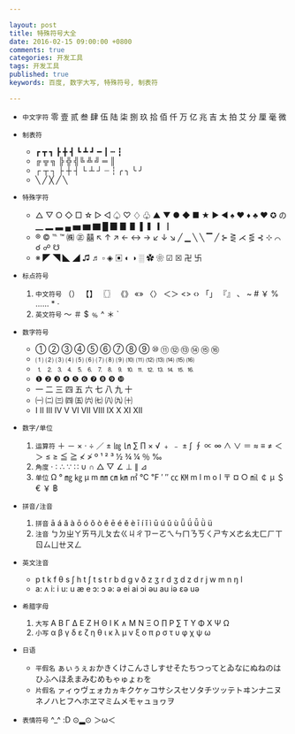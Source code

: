 ```yaml
---

layout: post
title: 特殊符号大全
date: 2016-02-15 09:00:00 +0800
comments: true
categories: 开发工具
tags: 开发工具
published: true
keywords: 百度, 数字大写, 特殊符号, 制表符

---
```

- `中文字符` 零 壹 贰 叁 肆 伍 陆 柒 捌 玖 拾 佰 仟 万 亿 兆 吉 太 拍 艾 分 厘 毫 微

- `制表符`
	- ┏ ┳ ┓ ┣ ╋ ┫ ┗ ┻ ┛ ━ ┃ ┅ ┇
	- ╔ ╦ ╗ ╠ ╬ ╣╚ ╩ ╝ ═ ║ 
	- ┌ ┬ ┐ ├ ┼ ┤ └ ┴ ┘ ┈ ┆ ╭ ╮ ╰ ╯ 
	- ╲ ╱ ╳ ╱ ╲

- `特殊字符` 
	- △ ▽ ○ ◇ □ ☆ ▷ ◁ ♤ ♡ ♢ ♧ ▲ ▼ ● ◆ ■ ★ ▶ ◀ ♠ ♥ ♦ ♣ ❤ ✪ の ▁ ▂ ▃ ▄ ▅ ▆ ▇ █ ▉ ▊ ▋ ▌ ▍ ▎ ▏
	- ® © ℡ ™ ㈱ ㊣ 囍 ↖ ↑ ↗ ← ↔ → ↙ ↓ ↘ ╱ ▁ ╲ ╲ ▔ ╱ ⊱ ⋛ ⋌ ⋚ ⊰ ⊹ ⌒ ☌ ☍ ☋ 
	- ※ ◤ ◥ ◣ ◢ ♫ ♬ ▫ ◈ ▣ ◐ ◑ ░ ✿ ❀ ☑ ☒ 卍 卐 

- `标点符号` 
	1. `中文符号` （） 【】 〖〗 《》 «» 〈〉 ＜＞ <> ‹› 「」 『』 、 ~ # ￥ % …… * ·
	2. `英文符号` ～ ＃ $ ﹪ ^ ＊ ` 

- `数字符号` 
 	- ① ② ③ ④ ⑤ ⑥ ⑦ ⑧ ⑨ ⑩ ⑪ ⑫ ⑬ ⑭ ⑮ ⑯
 	- ⑴ ⑵ ⑶ ⑷ ⑸ ⑹ ⑺ ⑻ ⑼ ⑽ ⑾ ⑿ ⒀ ⒁ ⒂ ⒃ 
 	- ⒈ ⒉ ⒊ ⒋ ⒌ ⒍ ⒎ ⒏ ⒐ ⒑ ⒒ ⒓ ⒔ ⒕ ⒖ ⒗ 
 	- ❶ ❷ ❸ ❹ ❺ ❻ ❼ ❽ ❾ ❿ 
 	- 一 二 三 四 五 六 七 八 九 十
 	- ㈠ ㈡ ㈢ ㈣ ㈤ ㈥ ㈦ ㈧ ㈨ ㈩ 
 	- Ⅰ Ⅱ Ⅲ Ⅳ Ⅴ Ⅵ Ⅶ Ⅷ Ⅸ Ⅹ Ⅺ Ⅻ

- `数字/单位` 
	1. `运算符` ＋ － × · ÷ ／ ± ㏒ ㏑ ∑ ∏ × √ ﹢ ﹣ ± ∫ ∮ ∝ ∞ ∧ ∨ ＝ ≈ ≡ ≠ ＜ ＞ ≤ ≥ ≦ ≧ ≮ ≯ º ¹ ² ³ ½ ¾ ¼ ％ ‰ 
	2. `角度` · ∶ ∴ ∵ ∷ ∪ ∩ △ ▽ ∠ ⊥ ∥ ⊿
	3. `单位` Ω ° ㎎ ㎏ μ m ㎜ ㎝ ㎞ ㎡ ℃ ℉ ′ ″ ㏄ ㏎ m l m o l 〒 ¤ ○ ㏕ ￠ µ ＄ € ￥ ฿  

- `拼音/注音`
	1. `拼音` ā á ǎ à ō ó ǒ ò ê ē é ě è ī í ǐ ì ū ú ǔ ù ǖ ǘ ǚ ǜ ü
	2. `注音` ㄅㄉㄓㄚㄞㄢㄦㄆㄊㄍㄐㄔㄗㄧㄛㄟㄣㄇㄋㄎㄑㄕㄘㄨㄜㄠㄤㄈㄏㄒㄖㄙㄩㄝㄡㄥ
	
- `英文注音` 
	- p t k f θ s ʃ h t ʃ t s t r b d g v ð z ʒ r d ʒ d z d r j w m n ŋ l
	- a: ʌ i: i u: u æ e ɔ: ɔ ə: ə ei ai ɔi əu au iə εə uə

- `希腊字母` 
	1. `大写` Α Β Γ Δ Ε Ζ Η Θ Ι Κ ∧ Μ Ν Ξ Ο ∏ Ρ ∑ Τ Υ Φ Χ Ψ Ω
	2. `小写` α β γ δ ε ζ η θ ι κ λ μ ν ξ ο π ρ σ τ υ φ χ ψ ω
	
- `日语`
	- `平假名` ぁぃぅぇぉかきくけこんさしすせそたちつってとゐなにぬねのはひふへほゑまみむめもゃゅょゎを
	- `片假名` ァィゥヴェォカヵキクケヶコサシスセソタチツッテトヰンナニヌネノハヒフヘホヱマミムメモャュョヮヲ
	
- `表情符号`   ^_^   :D   ⊙▂⊙   ＞ω＜
	
	
	
	
	
	


